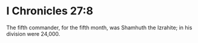 # I Chronicles 27:8

The fifth commander, for the fifth month, was Shamhuth the Izrahite; in his division were 24,000.
